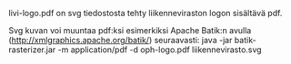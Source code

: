 livi-logo.pdf on svg tiedostosta tehty liikenneviraston logon sisältävä pdf.

Svg kuvan voi muuntaa pdf:ksi esimerkiksi Apache Batik:n avulla (http://xmlgraphics.apache.org/batik/) seuraavasti:
java -jar batik-rasterizer.jar -m application/pdf -d oph-logo.pdf liikennevirasto.svg
